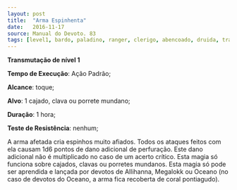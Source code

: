 ```yaml
---
layout: post
title:  "Arma Espinhenta"
date:   2016-11-17
source: Manual do Devoto. 83
tags: [level1, bardo, paladino, ranger, clerigo, abencoado, druida, transmutacao, allihana, megalokk, oceano, padrao, toque, objeto, hora, nenhum]
---
```


**Transmutação de nível 1**

**Tempo de Execução**: Ação Padrão;

**Alcance**: toque;

**Alvo**: 1 cajado, clava ou porrete mundano;

**Duração**: 1 hora;

**Teste de Resistência**: nenhum;

A arma afetada cria espinhos 
muito afiados. Todos os ataques feitos 
com ela causam 1d6 pontos de dano 
adicional de perfuração. Este dano 
adicional não é multiplicado no caso 
de um acerto crítico. Esta magia só 
funciona sobre cajados, clavas ou porretes mundanos.
Esta magia só pode ser aprendida e 
lançada por devotos de Allihanna, Megalokk ou Oceano (no caso de devotos 
do Oceano, a arma fica recoberta de 
coral pontiagudo).
